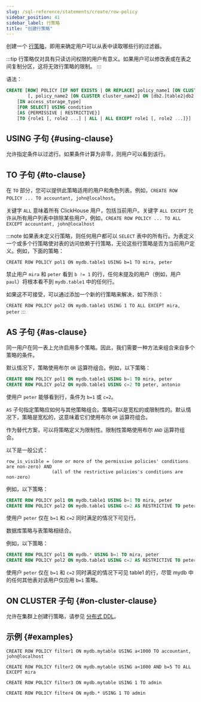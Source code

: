 ```yaml
---
slug: /sql-reference/statements/create/row-policy
sidebar_position: 41
sidebar_label: 行策略
title: "创建行策略"
---
```


创建一个 [行策略](../../../guides/sre/user-management/index.md#row-policy-management)，即用来确定用户可以从表中读取哪些行的过滤器。

:::tip
行策略仅对具有只读访问权限的用户有意义。如果用户可以修改表或在表之间复制分区，这将无效行策略的限制。
:::

语法：

``` sql
CREATE [ROW] POLICY [IF NOT EXISTS | OR REPLACE] policy_name1 [ON CLUSTER cluster_name1] ON [db1.]table1|db1.*
        [, policy_name2 [ON CLUSTER cluster_name2] ON [db2.]table2|db2.* ...]
    [IN access_storage_type]
    [FOR SELECT] USING condition
    [AS {PERMISSIVE | RESTRICTIVE}]
    [TO {role1 [, role2 ...] | ALL | ALL EXCEPT role1 [, role2 ...]}]
```

## USING 子句 {#using-clause}

允许指定条件以过滤行。如果条件计算为非零，则用户可以看到该行。

## TO 子句 {#to-clause}

在 `TO` 部分，您可以提供此策略适用的用户和角色列表。例如，`CREATE ROW POLICY ... TO accountant, john@localhost`。

关键字 `ALL` 意味着所有 ClickHouse 用户，包括当前用户。关键字 `ALL EXCEPT` 允许从所有用户列表中排除某些用户，例如，`CREATE ROW POLICY ... TO ALL EXCEPT accountant, john@localhost`

:::note
如果表未定义行策略，则任何用户都可以 `SELECT` 表中的所有行。为表定义一个或多个行策略使对表的访问依赖于行策略，无论这些行策略是否为当前用户定义。例如，下面的策略：

`CREATE ROW POLICY pol1 ON mydb.table1 USING b=1 TO mira, peter`

禁止用户 `mira` 和 `peter` 看到 `b != 1` 的行，任何未提及的用户（例如，用户 `paul`）将根本看不到 `mydb.table1` 中的任何行。

如果这不可接受，可以通过添加一个新的行策略来解决，如下所示：

`CREATE ROW POLICY pol2 ON mydb.table1 USING 1 TO ALL EXCEPT mira, peter`
:::

## AS 子句 {#as-clause}

同一用户在同一表上允许启用多个策略。因此，我们需要一种方法来组合来自多个策略的条件。

默认情况下，策略使用布尔 `OR` 运算符组合。例如，以下策略：

```sql
CREATE ROW POLICY pol1 ON mydb.table1 USING b=1 TO mira, peter
CREATE ROW POLICY pol2 ON mydb.table1 USING c=2 TO peter, antonio
```

使用户 `peter` 能够看到行，条件为 `b=1` 或 `c=2`。

`AS` 子句指定策略应如何与其他策略组合。策略可以是宽松的或限制性的。默认情况下，策略是宽松的，这意味着它们使用布尔 `OR` 运算符组合。

作为替代方案，可以将策略定义为限制性。限制性策略使用布尔 `AND` 运算符组合。

以下是一般公式：

```text
row_is_visible = (one or more of the permissive policies' conditions are non-zero) AND
                 (all of the restrictive policies's conditions are non-zero)
```

例如，以下策略：

```sql
CREATE ROW POLICY pol1 ON mydb.table1 USING b=1 TO mira, peter
CREATE ROW POLICY pol2 ON mydb.table1 USING c=2 AS RESTRICTIVE TO peter, antonio
```

使用户 `peter` 仅在 `b=1` 和 `c=2` 同时满足的情况下可见行。

数据库策略与表策略相结合。

例如，以下策略：

```sql
CREATE ROW POLICY pol1 ON mydb.* USING b=1 TO mira, peter
CREATE ROW POLICY pol2 ON mydb.table1 USING c=2 AS RESTRICTIVE TO peter, antonio
```

使用户 `peter` 仅在 `b=1` 和 `c=2` 同时满足的情况下可见 table1 的行，尽管
mydb 中的任何其他表对该用户仅应用 `b=1` 策略。

## ON CLUSTER 子句 {#on-cluster-clause}

允许在集群上创建行策略，请参见 [分布式 DDL](../../../sql-reference/distributed-ddl.md)。

## 示例 {#examples}

`CREATE ROW POLICY filter1 ON mydb.mytable USING a<1000 TO accountant, john@localhost`

`CREATE ROW POLICY filter2 ON mydb.mytable USING a<1000 AND b=5 TO ALL EXCEPT mira`

`CREATE ROW POLICY filter3 ON mydb.mytable USING 1 TO admin`

`CREATE ROW POLICY filter4 ON mydb.* USING 1 TO admin`
